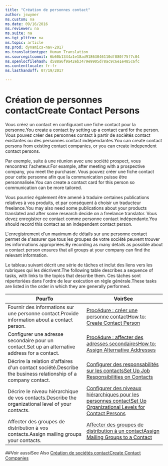 ```yaml
---
title: "Création de personnes contact"
author: jswymer
ms.custom: na
ms.date: 09/16/2016
ms.reviewer: na
ms.suite: na
ms.tgt_pltfrm: na
ms.topic: article
ms.prod: dynamics-nav-2017
ms.translationtype: Human Translation
ms.sourcegitcommit: 6b60b1344a1e18ad91863046110df880f75f7c04
ms.openlocfilehash: d588a6f9a42eb3479e9905d78ac9c6e1e485c6fc
ms.contentlocale: fr-fr
ms.lasthandoff: 07/19/2017

---
```

# <a name="create-contact-persons"></a><span data-ttu-id="a2f0f-102">Création de personnes contact</span><span class="sxs-lookup"><span data-stu-id="a2f0f-102">Create Contact Persons</span></span>
<span data-ttu-id="a2f0f-103">Vous créez un contact en configurant une fiche contact pour la personne.</span><span class="sxs-lookup"><span data-stu-id="a2f0f-103">You create a contact by setting up a contact card for the person.</span></span> <span data-ttu-id="a2f0f-104">Vous pouvez créer des personnes contact à partir de sociétés contact existantes ou des personnes contact indépendantes.</span><span class="sxs-lookup"><span data-stu-id="a2f0f-104">You can create contact persons from existing contact companies, or you can create independent contact persons.</span></span>

<span data-ttu-id="a2f0f-105">Par exemple, suite à une réunion avec une société prospect, vous rencontrez l'acheteur.</span><span class="sxs-lookup"><span data-stu-id="a2f0f-105">For example, after meeting with a prospective company, you meet the purchaser.</span></span> <span data-ttu-id="a2f0f-106">Vous pouvez créer une fiche contact pour cette personne afin que la communication puisse être personnalisée.</span><span class="sxs-lookup"><span data-stu-id="a2f0f-106">You can create a contact card for this person so communication can be more tailored.</span></span>

<span data-ttu-id="a2f0f-107">Vous pourriez également être amené à traduire certaines publications relatives à vos produits, et par conséquent à choisir un traducteur freelance.</span><span class="sxs-lookup"><span data-stu-id="a2f0f-107">You may also need some publications about your products translated and after some research decide on a freelance translator.</span></span> <span data-ttu-id="a2f0f-108">Vous devez enregistrer ce contact comme personne contact indépendante.</span><span class="sxs-lookup"><span data-stu-id="a2f0f-108">You should record this contact as an independent contact person.</span></span>

<span data-ttu-id="a2f0f-109">L'enregistrement d'un maximum de détails sur une personne contact permet de s'assurer que tous les groupes de votre société peuvent trouver les informations appropriées.</span><span class="sxs-lookup"><span data-stu-id="a2f0f-109">By recording as many details as possible about a contact person ensures that all groups at your company can find the relevant information.</span></span>

<span data-ttu-id="a2f0f-110">Le tableau suivant décrit une série de tâches et inclut des liens vers les rubriques qui les décrivent.</span><span class="sxs-lookup"><span data-stu-id="a2f0f-110">The following table describes a sequence of tasks, with links to the topics that describe them.</span></span> <span data-ttu-id="a2f0f-111">Ces tâches sont répertoriées dans l'ordre de leur exécution en règle générale.</span><span class="sxs-lookup"><span data-stu-id="a2f0f-111">These tasks are listed in the order in which they are generally performed.</span></span>

|<span data-ttu-id="a2f0f-112">Pour</span><span class="sxs-lookup"><span data-stu-id="a2f0f-112">To</span></span> |<span data-ttu-id="a2f0f-113">Voir</span><span class="sxs-lookup"><span data-stu-id="a2f0f-113">See</span></span> |
|---|----|
|<span data-ttu-id="a2f0f-114">Fournir des informations sur une personne contact.</span><span class="sxs-lookup"><span data-stu-id="a2f0f-114">Provide information about a contact person.</span></span>|[<span data-ttu-id="a2f0f-115">Procédure : créer une personne contact</span><span class="sxs-lookup"><span data-stu-id="a2f0f-115">How to: Create Contact Person</span></span>](marketing-how-create-contact-persons.md)|
|<span data-ttu-id="a2f0f-116">Configurer une adresse secondaire pour un contact.</span><span class="sxs-lookup"><span data-stu-id="a2f0f-116">Set up an alternative address for a contact.</span></span>|[<span data-ttu-id="a2f0f-117">Procédure : affecter des adresses secondaires</span><span class="sxs-lookup"><span data-stu-id="a2f0f-117">How to: Assign Alternative Addresses</span></span>](marketing-how-assign-alternative-address.md)|
|<span data-ttu-id="a2f0f-118">Décrire la relation d'affaires d'un contact société.</span><span class="sxs-lookup"><span data-stu-id="a2f0f-118">Describe the business relationship of a company contact.</span></span>|[<span data-ttu-id="a2f0f-119">Configurer des responsabilités sur les contacts</span><span class="sxs-lookup"><span data-stu-id="a2f0f-119">Set Up Job Responsibilities on Contacts</span></span>](marketing-job-responsibilities.md)|
|<span data-ttu-id="a2f0f-120">Décrire le niveau hiérarchique de vos contacts.</span><span class="sxs-lookup"><span data-stu-id="a2f0f-120">Describe the organizational level of your contacts.</span></span>|[<span data-ttu-id="a2f0f-121">Configurer des niveaux hiérarchiques pour les personnes contact</span><span class="sxs-lookup"><span data-stu-id="a2f0f-121">Set Up Organizational Levels for Contact Persons</span></span>](marketing-organizational-levels.md)|
|<span data-ttu-id="a2f0f-122">Affecter des groupes de distribution à vos contacts.</span><span class="sxs-lookup"><span data-stu-id="a2f0f-122">Assign mailing groups your contacts.</span></span>|[<span data-ttu-id="a2f0f-123">Affecter des groupes de distribution à un contact</span><span class="sxs-lookup"><span data-stu-id="a2f0f-123">Assign Mailing Groups to a Contact</span></span>](marketing-mailing-groups.md#assign-mailing-groups-to-a-contact)|

##<a name="see-also"></a><span data-ttu-id="a2f0f-124">Voir aussi</span><span class="sxs-lookup"><span data-stu-id="a2f0f-124">See Also</span></span>
[<span data-ttu-id="a2f0f-125">Création de sociétés contact</span><span class="sxs-lookup"><span data-stu-id="a2f0f-125">Create Contact Companies</span></span>](marketing-create-contact-companies.md)

